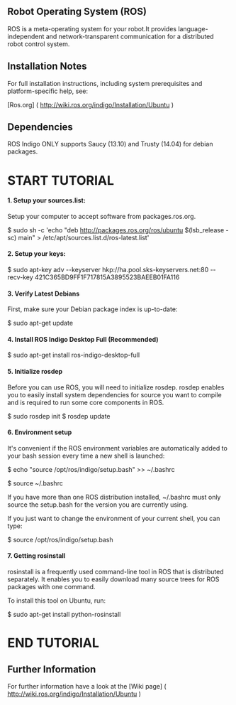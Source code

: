## Robot Operating System (ROS)

ROS is a meta-operating system for your robot.It provides language-independent and network-transparent communication for a distributed robot control system.

## Installation Notes

For full installation instructions, including system prerequisites and platform-specific help, see:

[Ros.org] ( http://wiki.ros.org/indigo/Installation/Ubuntu )
## Dependencies

ROS Indigo ONLY supports Saucy (13.10) and Trusty (14.04) for debian packages.

# START TUTORIAL

#### 1. Setup your sources.list:

Setup your computer to accept software from packages.ros.org.

$ sudo sh -c 'echo "deb http://packages.ros.org/ros/ubuntu $(lsb_release -sc) main" > /etc/apt/sources.list.d/ros-latest.list'

#### 2. Setup your keys:

$ sudo apt-key adv --keyserver hkp://ha.pool.sks-keyservers.net:80 --recv-key 421C365BD9FF1F717815A3895523BAEEB01FA116

#### 3. Verify Latest Debians

First, make sure your Debian package index is up-to-date:

$ sudo apt-get update

#### 4. Install ROS Indigo Desktop Full (Recommended)

$ sudo apt-get install ros-indigo-desktop-full

#### 5. Initialize rosdep

Before you can use ROS, you will need to initialize rosdep. rosdep enables you to easily install system dependencies for source you want to compile and is required to run some core components in ROS.

$ sudo rosdep init
$ rosdep update

#### 6. Environment setup

It's convenient if the ROS environment variables are automatically added to your bash session every time a new shell is launched:

$ echo "source /opt/ros/indigo/setup.bash" >> ~/.bashrc

$ source ~/.bashrc

If you have more than one ROS distribution installed, ~/.bashrc must only source the setup.bash for the version you are currently using.

If you just want to change the environment of your current shell, you can type:

$ source /opt/ros/indigo/setup.bash

#### 7. Getting rosinstall

rosinstall is a frequently used command-line tool in ROS that is distributed separately. It enables you to easily download many source trees for ROS packages with one command.

To install this tool on Ubuntu, run:

$ sudo apt-get install python-rosinstall

# END TUTORIAL

## Further Information

For further information have a look at the [Wiki page] ( http://wiki.ros.org/indigo/Installation/Ubuntu )
